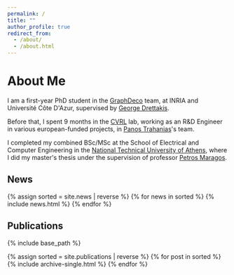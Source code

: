 ```yaml
---
permalink: /
title: ""
author_profile: true
redirect_from: 
  - /about/
  - /about.html
---
```

# About Me

I am a first-year PhD student in the [GraphDeco](https://team.inria.fr/graphdeco/fr/) team, at INRIA and Université Côte D'Azur, supervised by [George Drettakis](https://www-sop.inria.fr/members/George.Drettakis/).

Before that, I spent 9 months in the [CVRL](https://www.ics.forth.gr/cvrl/) lab,
working as an R&D Engineer in various european-funded projects,
in [Panos Trahanias](https://www.ics.forth.gr/cvrl/person/Trahanias/Panos%20E.)'s team.

I completed my combined BSc/MSc at the School of Electrical and Computer Engineering in the [National Technical University of Athens](http://ece.ntua.gr/),
where I did my master's thesis under the supervision of professor [Petros Maragos](http://cvsp.cs.ntua.gr/maragos/).

## News
{% assign sorted = site.news | reverse %}
{% for news in sorted %}
  {% include news.html %}
{% endfor %}

## Publications
{% include base_path %}

{% assign sorted = site.publications | reverse %}
{% for post in sorted %}
  {% include archive-single.html %}
{% endfor %}